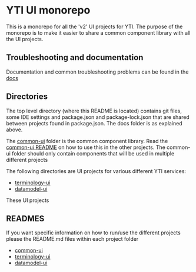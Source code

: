# YTI UI monorepo

This is a monorepo for all the 'v2' UI projects for YTI.
The purpose of the monorepo is to make it easier to share a common component library with all the UI projects.

## Troubleshooting and documentation

Documentation and common troubleshooting problems can be found in the [docs](./docs/)

## Directories

The top level directory (where this README is located) contains git files, some IDE settings and package.json and package-lock.json that are shared between projects found in package.json. The docs folder is as explained above.

The [common-ui](./common-ui/) folder is the common component library. Read the [common-ui README](./common-ui/README.md) on how to use this in the other projects. The common-ui folder should only contain components that will be used in multiple different projects

The following directories are UI projects for various different YTI services:

- [terminology-ui](./terminology-ui/)
- [datamodel-ui](./datamodel-ui/)

These UI projects

## READMES

If you want specific information on how to run/use the different projects please the README.md files within each project folder

- [common-ui](./common-ui/README.md)
- [terminology-ui](./terminology-ui/README.md)
- [datamodel-ui](./datamodel-ui/README.md)
